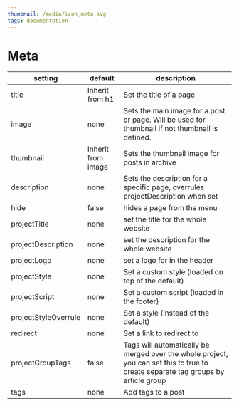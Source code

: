 ```yaml
---
thumbnail: /media/icon_meta.svg
tags: documentation
---
```


# Meta

| setting              | default            | description                                                                                                                       |
| -------------------- | ------------------ | --------------------------------------------------------------------------------------------------------------------------------- |
| title                | Inherit from h1    | Set the title of a page                                                                                                           |
| image                | none               | Sets the main image for a post or page. Will be used for thumbnail if not thumbnail is defined.                                   |
| thumbnail            | Inherit from image | Sets the thumbnail image for posts in archive                                                                                     |
| description          | none               | Sets the description for a specific page, overrules projectDescription when set                                                   |
| hide                 | false              | hides a page from the menu                                                                                                        |
| projectTitle         | none               | set the title for the whole website                                                                                               |
| projectDescription   | none               | set the description for the whole website                                                                                         |
| projectLogo          | none               | set a logo for in the header                                                                                                      |
| projectStyle         | none               | Set a custom style (loaded on top of the default)                                                                                 |
| projectScript        | none               | Set a custom script (loaded in the footer)                                                                                        |
| projectStyleOverrule | none               | Set a style (instead of the default)                                                                                              |
| redirect             | none               | Set a link to redirect to                                                                                                         |
| projectGroupTags     | false              | Tags will automatically be merged over the whole project, you can set this to true to create separate tag groups by article group |
| tags                 | none               | Add tags to a post                                                                                                                |
